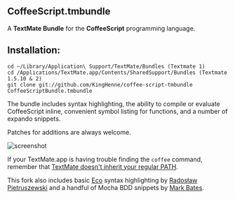 CoffeeScript.tmbundle
---------------------

A **TextMate Bundle** for the **CoffeeScript** programming language.
    
Installation:
-------------

    cd ~/Library/Application\ Support/TextMate/Bundles (Textmate 1)
    cd /Applications/TextMate.app/Contents/SharedSupport/Bundles (Textmate 1.5.10 & 2)
    git clone git://github.com/KingHenne/coffee-script-tmbundle CoffeeScriptBundle.tmbundle

The bundle includes syntax highlighting, the ability to compile or evaluate CoffeeScript inline, convenient symbol listing for functions, and a number of expando snippets.

Patches for additions are always welcome.

![screenshot](http://jashkenas.s3.amazonaws.com/images/coffeescript/textmate-highlighting.png)

If your TextMate.app is having trouble finding the `coffee` command, remember that [TextMate doesn't inherit your regular PATH](http://wiki.macromates.com/Troubleshooting/TextMateAndThePath). 

This fork also includes basic [Eco](https://github.com/sstephenson/eco) syntax highlighting by [Radosław Pietruszewski](https://github.com/radex) and a handful of Mocha BDD snippets by [Mark Bates](https://github.com/markbates).
